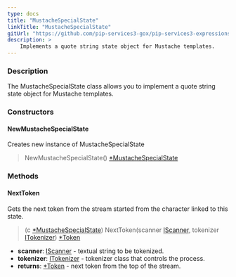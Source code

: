 ```yaml
---
type: docs
title: "MustacheSpecialState"
linkTitle: "MustacheSpecialState"
gitUrl: "https://github.com/pip-services3-gox/pip-services3-expressions-gox"
description: > 
    Implements a quote string state object for Mustache templates.
---
```


### Description

The MustacheSpecialState class allows you to implement a quote string state object for Mustache templates.

### Constructors

#### NewMustacheSpecialState
Creates new instance of MustacheSpecialState

> NewMustacheSpecialState() [*MustacheSpecialState]()

### Methods

#### NextToken
Gets the next token from the stream started from the character linked to this state.

> (c [*MustacheSpecialState]()) NextToken(scanner [IScanner](../../../io/iscanner), tokenizer [ITokenizer](../../../tokenizers/itokenizer)) [*Token](../../../tokenizers/token)

- **scanner**: [IScanner](../../../io/iscanner) - textual string to be tokenized.
- **tokenizer**: [ITokenizer](../../../tokenizers/itokenizer) - tokenizer class that controls the process.
- **returns**: [*Token](../../../tokenizers/token) - next token from the top of the stream.
